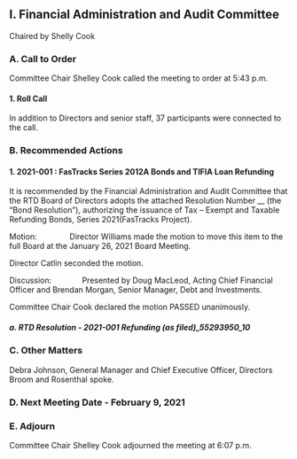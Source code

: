 ## I. Financial Administration and Audit Committee

Chaired by Shelly Cook

### A. Call to Order

Committee Chair Shelley Cook called the meeting to order at 5:43 p.m.

#### 1. Roll Call

In addition to Directors and senior staff, 37 participants were connected to the call.

### B. Recommended Actions

#### 1. 2021-001 : FasTracks Series 2012A Bonds and TIFIA Loan Refunding

It is recommended by the Financial Administration and Audit Committee that the RTD Board of Directors adopts the attached Resolution Number __ (the “Bond Resolution”), authorizing the issuance of Tax – Exempt and Taxable Refunding Bonds, Series 2021(FasTracks Project).

Motion:               Director Williams made the motion to move this item to the full Board at the January 26, 2021 Board Meeting.

Director Catlin seconded the motion.

Discussion:              Presented by Doug MacLeod, Acting Chief Financial Officer and Brendan Morgan, Senior Manager, Debt and Investments.

Committee Chair Cook declared the motion PASSED unanimously.

##### a. RTD Resolution - 2021-001 Refunding (as filed)_55293950_10

### C. Other Matters

Debra Johnson, General Manager and Chief Executive Officer, Directors Broom and Rosenthal spoke.

### D. Next Meeting Date - February 9, 2021

### E. Adjourn

Committee Chair Shelley Cook adjourned the meeting at 6:07 p.m.
